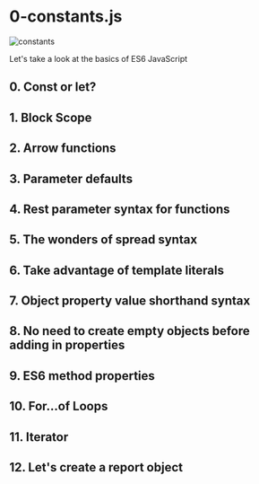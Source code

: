 # 0-constants.js

![constants](https://s3.amazonaws.com/alx-intranet.hbtn.io/uploads/medias/2019/12/08806026ef621f900121.png?X-Amz-Algorithm=AWS4-HMAC-SHA256&X-Amz-Credential=AKIARDDGGGOUSBVO6H7D%2F20240628%2Fus-east-1%2Fs3%2Faws4_request&X-Amz-Date=20240628T100141Z&X-Amz-Expires=86400&X-Amz-SignedHeaders=host&X-Amz-Signature=a092460f4797f9d4a240be4b9465c016573df44074a9972b2e8d0234de68a36d)

Let's take a look at the basics of ES6 JavaScript

## 0. Const or let?
## 1. Block Scope
## 2. Arrow functions
## 3. Parameter defaults
## 4. Rest parameter syntax for functions
## 5. The wonders of spread syntax
## 6. Take advantage of template literals
## 7. Object property value shorthand syntax
## 8. No need to create empty objects before adding in properties
## 9. ES6 method properties
## 10. For...of Loops
## 11. Iterator
## 12. Let's create a report object